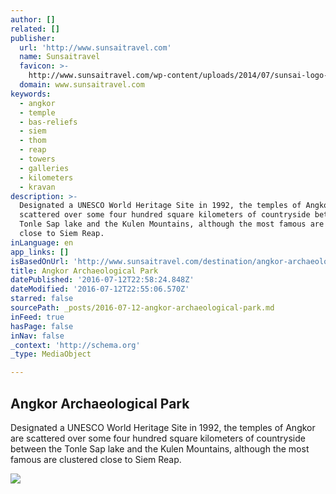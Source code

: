```yaml
---
author: []
related: []
publisher:
  url: 'http://www.sunsaitravel.com'
  name: Sunsaitravel
  favicon: >-
    http://www.sunsaitravel.com/wp-content/uploads/2014/07/sunsai-logo-icon-black-300x300.png
  domain: www.sunsaitravel.com
keywords:
  - angkor
  - temple
  - bas-reliefs
  - siem
  - thom
  - reap
  - towers
  - galleries
  - kilometers
  - kravan
description: >-
  Designated a UNESCO World Heritage Site in 1992, the temples of Angkor are
  scattered over some four hundred square kilometers of countryside between the
  Tonle Sap lake and the Kulen Mountains, although the most famous are clustered
  close to Siem Reap.
inLanguage: en
app_links: []
isBasedOnUrl: 'http://www.sunsaitravel.com/destination/angkor-archaeological-park/'
title: Angkor Archaeological Park
datePublished: '2016-07-12T22:58:24.848Z'
dateModified: '2016-07-12T22:55:06.570Z'
starred: false
sourcePath: _posts/2016-07-12-angkor-archaeological-park.md
inFeed: true
hasPage: false
inNav: false
_context: 'http://schema.org'
_type: MediaObject

---
```

<article style=""><h1>Angkor Archaeological Park</h1><p>Designated a UNESCO World Heritage Site in 1992, the temples of Angkor are scattered over some four hundred square kilometers of countryside between the Tonle Sap lake and the Kulen Mountains, although the most famous are clustered close to Siem Reap.</p><img src="http://www.sunsaitravel.com/wp-content/uploads/Sunsai_travel_angkor_wat_cambodia_south_east_asia_1a.jpg" /></article>